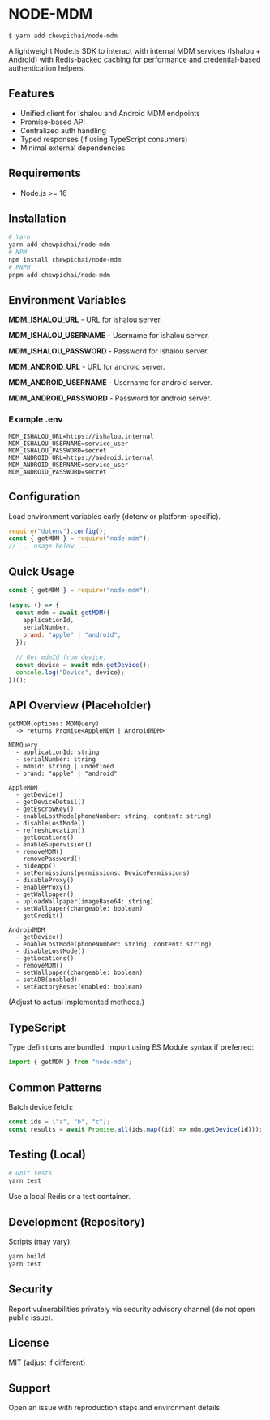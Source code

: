 # NODE-MDM

    $ yarn add chewpichai/node-mdm

A lightweight Node.js SDK to interact with internal MDM services (Ishalou + Android) with Redis-backed caching for performance and credential-based authentication helpers.

## Features

- Unified client for Ishalou and Android MDM endpoints
- Promise-based API
- Centralized auth handling
- Typed responses (if using TypeScript consumers)
- Minimal external dependencies

## Requirements

- Node.js >= 16

## Installation

```bash
# Yarn
yarn add chewpichai/node-mdm
# NPM
npm install chewpichai/node-mdm
# PNPM
pnpm add chewpichai/node-mdm
```

## Environment Variables

**MDM_ISHALOU_URL** - URL for ishalou server.

**MDM_ISHALOU_USERNAME** - Username for ishalou server.

**MDM_ISHALOU_PASSWORD** - Password for ishalou server.

**MDM_ANDROID_URL** - URL for android server.

**MDM_ANDROID_USERNAME** - Username for android server.

**MDM_ANDROID_PASSWORD** - Password for android server.

### Example .env

```env
MDM_ISHALOU_URL=https://ishalou.internal
MDM_ISHALOU_USERNAME=service_user
MDM_ISHALOU_PASSWORD=secret
MDM_ANDROID_URL=https://android.internal
MDM_ANDROID_USERNAME=service_user
MDM_ANDROID_PASSWORD=secret
```

## Configuration

Load environment variables early (dotenv or platform-specific).

```js
require("dotenv").config();
const { getMDM } = require("node-mdm");
// ... usage below ...
```

## Quick Usage

```js
const { getMDM } = require("node-mdm");

(async () => {
  const mdm = await getMDM({
    applicationId,
    serialNumber,
    brand: "apple" | "android",
  });

  // Get mdmId from device.
  const device = await mdm.getDevice();
  console.log("Device", device);
})();
```

## API Overview (Placeholder)

```text
getMDM(options: MDMQuery)
  -> returns Promise<AppleMDM | AndroidMDM>

MDMQuery
  - applicationId: string
  - serialNumber: string
  - mdmId: string | undefined
  - brand: "apple" | "android"

AppleMDM
  - getDevice()
  - getDeviceDetail()
  - getEscrowKey()
  - enableLostMode(phoneNumber: string, content: string)
  - disableLostMode()
  - refreshLocation()
  - getLocations()
  - enableSupervision()
  - removeMDM()
  - removePassword()
  - hideApp()
  - setPermissions(permissions: DevicePermissions)
  - disableProxy()
  - enableProxy()
  - getWallpaper()
  - uploadWallpaper(imageBase64: string)
  - setWallpaper(changeable: boolean)
  - getCredit()

AndroidMDM
  - getDevice()
  - enableLostMode(phoneNumber: string, content: string)
  - disableLostMode()
  - getLocations()
  - removeMDM()
  - setWallpaper(changeable: boolean)
  - setADB(enabled)
  - setFactoryReset(enabled: boolean)
```

(Adjust to actual implemented methods.)

## TypeScript

Type definitions are bundled. Import using ES Module syntax if preferred:

```ts
import { getMDM } from "node-mdm";
```

## Common Patterns

Batch device fetch:

```js
const ids = ["a", "b", "c"];
const results = await Promise.all(ids.map((id) => mdm.getDevice(id)));
```

## Testing (Local)

```bash
# Unit tests
yarn test
```

Use a local Redis or a test container.

## Development (Repository)

Scripts (may vary):

```bash
yarn build
yarn test
```

## Security

Report vulnerabilities privately via security advisory channel (do not open public issue).

## License

MIT (adjust if different)

## Support

Open an issue with reproduction steps and environment details.
